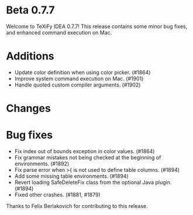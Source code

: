 # Beta 0.7.7

Welcome to TeXiFy IDEA 0.7.7! This release contains some minor bug fixes, and enhanced command execution on Mac.

# Additions
* Update color definition when using color picker. (#1864)
* Improve system command execution on Mac. (#1901)
* Handle quoted custom compiler arguments. (#1902)

# Changes

# Bug fixes
* Fix index out of bounds exception in color values. (#1864)
* Fix grammar mistakes not being checked at the beginning of environments. (#1892)
* Fix parse error when >{ is not used to define table columns. (#1894)
* Add some missing table environments. (#1894)
* Revert loading SafeDeleteFix class from the optional Java plugin. (#1894)
* Fixed other crashes. (#1881, #1879)

Thanks to Felix Berlakovich for contributing to this release.